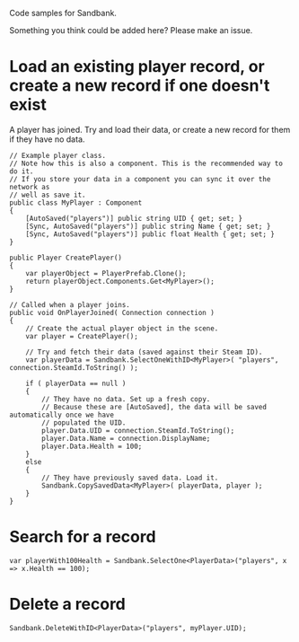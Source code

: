 Code samples for Sandbank.

Something you think could be added here? Please make an issue.

# Load an existing player record, or create a new record if one doesn't exist

A player has joined. Try and load their data, or create a new record for them if they have no data.

```
// Example player class.
// Note how this is also a component. This is the recommended way to do it.
// If you store your data in a component you can sync it over the network as
// well as save it.
public class MyPlayer : Component
{
	[AutoSaved("players")] public string UID { get; set; }
	[Sync, AutoSaved("players")] public string Name { get; set; }
	[Sync, AutoSaved("players")] public float Health { get; set; }
}

public Player CreatePlayer()
{
	var playerObject = PlayerPrefab.Clone();
	return playerObject.Components.Get<MyPlayer>();
}

// Called when a player joins.
public void OnPlayerJoined( Connection connection )
{
	// Create the actual player object in the scene.
	var player = CreatePlayer();

	// Try and fetch their data (saved against their Steam ID).
	var playerData = Sandbank.SelectOneWithID<MyPlayer>( "players", connection.SteamId.ToString() );

	if ( playerData == null )
	{
		// They have no data. Set up a fresh copy.
		// Because these are [AutoSaved], the data will be saved automatically once we have
		// populated the UID. 
		player.Data.UID = connection.SteamId.ToString();
		player.Data.Name = connection.DisplayName;
		player.Data.Health = 100;
	}
	else
	{
		// They have previously saved data. Load it.
		Sandbank.CopySavedData<MyPlayer>( playerData, player );
	}
}
```

# Search for a record

```
var playerWith100Health = Sandbank.SelectOne<PlayerData>("players", x => x.Health == 100);
```

# Delete a record

```
Sandbank.DeleteWithID<PlayerData>("players", myPlayer.UID);
```